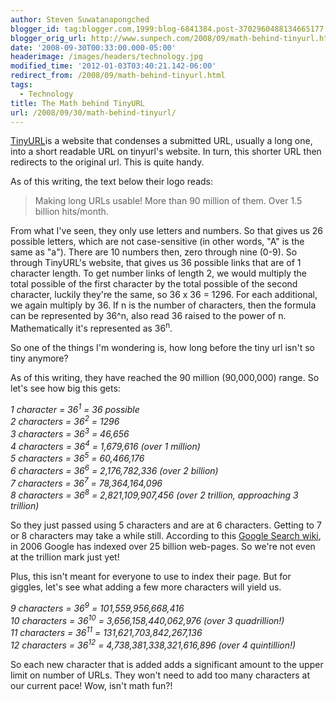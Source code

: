 ```yaml
---
author: Steven Suwatanapongched
blogger_id: tag:blogger.com,1999:blog-6841384.post-3702960488134665177
blogger_orig_url: http://www.sunpech.com/2008/09/math-behind-tinyurl.html
date: '2008-09-30T00:33:00.000-05:00'
headerimage: /images/headers/technology.jpg
modified_time: '2012-01-03T03:40:21.142-06:00'
redirect_from: /2008/09/math-behind-tinyurl.html
tags:
  - Technology
title: The Math behind TinyURL
url: /2008/09/30/math-behind-tinyurl/
---
```



<a href="http://www.tinyurl.com" target="_self">TinyURL</a>is a website that condenses a submitted URL, usually a long one, into a short readable URL on tinyurl's website. In turn, this shorter URL then redirects to the original url.  This is quite handy.

As of this writing, the text below their logo reads:

<blockquote>Making long URLs usable! More than 90 million of them. Over 1.5 billion hits/month.</blockquote>

From what I've seen, they only use letters and numbers.  So that gives us 26 possible letters, which are not case-sensitive (in other words, "A" is the same as "a").  There are 10 numbers then, zero through nine (0-9).  So through TinyURL's website, that gives us 36 possible links that are of 1 character length.  To get number links of length 2, we would multiply the total possible of the first character by the total possible of the second character, luckily they're the same, so 36 x 36 = 1296.  For each additional, we again multiply by 36.  If n is the number of characters, then the formula can be represented by 36^n, also read 36 raised to the power of n.  Mathematically it's represented as 36<sup>n</sup>.

So one of the things I'm wondering is, how long before the tiny url isn't so tiny anymore?  

As of this writing, they have reached the 90 million (90,000,000) range.  So let's see how big this gets:

<em>1 character = 36<sup>1</sup> = 36 possible</em><br /><em>2 characters = 36<sup>2</sup> = 1296</em><br /><em>3 characters = 36<sup>3</sup> = 46,656</em><br /><em>4 characters = 36<sup>4</sup> = 1,679,616 (over 1 million)</em><br /><em>5 characters = 36<sup>5</sup> = 60,466,176</em><br /><em>6 characters = 36<sup>6</sup> = 2,176,782,336 (over 2 billion)</em><br /><em>7 characters = 36<sup>7</sup> = 78,364,164,096</em><br /><em>8 characters = 36<sup>8</sup> = 2,821,109,907,456 (over 2 trillion, approaching 3 trillion)</em>

So they just passed using 5 characters and are at 6 characters.  Getting to 7 or 8 characters may take a while still.  According to this <a href="http://en.wikipedia.org/wiki/Google_search">Google Search wiki</a>, in 2006 Google has indexed over 25 billion web-pages.  So we're not even at the trillion mark just yet!

Plus, this isn't meant for everyone to use to index their page.  But for giggles, let's see what adding a few more characters will yield us.

<em>9 characters = 36<sup>9</sup> = 101,559,956,668,416</em><br /><em>10 characters = 36<sup>10</sup> = 3,656,158,440,062,976 (over 3 quadrillion!)</em><br /><em>11 characters = 36<sup>11</sup> = 131,621,703,842,267,136</em><br /><em>12 characters = 36<sup>12</sup> = 4,738,381,338,321,616,896 (over 4 quintillion!)</em>

So each new character that is added adds a significant amount to the upper limit on number of URLs.  They won't need to add too many characters at our current pace!  Wow, isn't math fun?!